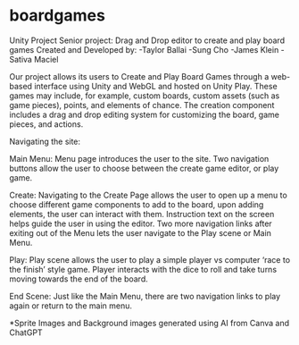 # boardgames
Unity Project 
Senior project: Drag and Drop editor to create and play board games
Created and Developed by: -Taylor Ballai -Sung Cho -James Klein -Sativa Maciel

Our project allows its users to Create and Play Board Games through a web-based interface using Unity and WebGL and hosted on Unity Play. These games may include, for example, custom boards, custom assets (such as game pieces), points, and elements of chance. The creation component includes a drag and drop editing system for customizing the board, game pieces, and actions. 

Navigating the site: 

Main Menu: Menu page introduces the user to the site. Two navigation buttons allow the user to choose between the create game editor, or play game.

Create: Navigating to the Create Page allows the user to open up a menu to choose different game components to add to the board, upon adding elements, the user can interact with them.
Instruction text on the screen helps guide the user in using the editor. Two more navigation links after exiting out of the Menu lets the user navigate to the Play scene or Main Menu.

Play: Play scene allows the user to play a simple player vs computer ‘race to the finish’ style game. Player interacts with the dice to roll and take turns moving towards the end of the board. 

End Scene: Just like the Main Menu, there are two navigation links to play again or return to the main menu.

*Sprite Images and Background images generated using AI from Canva and ChatGPT
